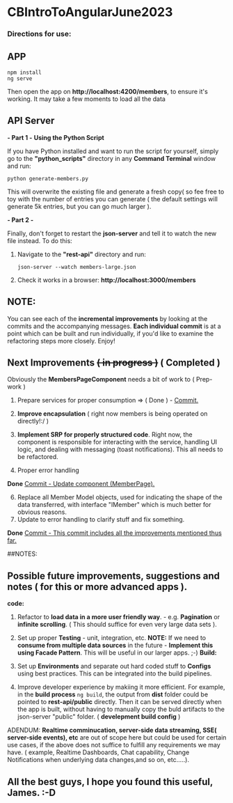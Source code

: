 # CBIntroToAngularJune2023

### Directions for use:

 ## APP
  ```console 
  npm install
  ng serve
 ```

Then open the app on **http://localhost:4200/members**, to ensure it's working. It may take a few moments to load all the data

 ## API Server
 **- Part 1 -**
   **Using the Python Script**
   
   If you have Python installed and want to run the script for yourself, simply go to the **"python_scripts"** directory in any **Command Terminal** window and run: 
   ```console 
   python generate-members.py
  ```
  
   This will overwrite the existing file and generate a fresh copy( so fee free to toy with the number of entries you can generate ( the default settings will generate 5k entries, but you can go much larger ).
   
   **- Part 2 -**
   
   Finally, don't forget to restart the **json-server** and tell it to watch the new file instead. To do this:
   1. Navigate to the **"rest-api"** directory and run:
      ```console
      json-server --watch members-large.json
      ```
   3. Check it works in a browser: **http://localhost:3000/members**

## NOTE:

 You can see each of the **incremental improvements** by looking at the commits and the accompanying messages.
 **Each individual commit** is at a point which can be built and run individually, if you'd like to examine the refactoring steps more closely. Enjoy!

## Next Improvements  ~~( in progress )~~ ( Completed )
 
  Obviously the **MembersPageComponent** needs a bit of work to
  ( Prep-work )
  1. Prepare services for proper consumption => ( Done ) - [ Commit.](https://github.com/SimplicityIsArt/CBIntroToAngularJune2023/commit/a73fa9d4f331c35b60887056336ce5ec54a5e8f9)

  3. **Improve encapsulation** ( right now members is being operated on directly!:/ )
  4. **Implement SRP for properly structured code**. Right now, the component is responsible for interacting with the service, handling UI logic, and dealing with messaging (toast notifications).
    This all needs to be refactored.
  5. Proper error handling
  
  **Done**  [Commit - Update component (MemberPage).](https://github.com/SimplicityIsArt/CBIntroToAngularJune2023/commit/5b4b9429597a2de2791f5dc1ce86e89eb53a831e)

  6. Replace all Member Model objects, used for indicating the shape of the data transferred, with interface "IMember" which is much better for obvious reasons.
  7. Update to error handling to clarify stuff and fix something.
  
  
   **Done** [ Commit - This commit includes all the improvements mentioned thus far.](https://github.com/SimplicityIsArt/CBIntroToAngularJune2023/commit/18b8500e20a1c3896593a6ab076eb1fb474423c4)

 ##NOTES:
  ## Possible future improvements, suggestions and notes ( for this or more advanced apps ).
  **code:**
  
  1. Refactor to **load data in a more user friendly way**. - e.g. **Pagination** or **infinite scrolling**. ( This should suffice for even very large data sets ).
  2. Set up proper **Testing** - unit, integration, etc.
       **NOTE:** If we need to **consume from multiple data sources** in the future - **Implement this using Facade Pattern**. This will be useful in our larger apps. ;-)
  **Build:**

  1. Set up **Environments** and separate out hard coded stuff to **Configs** using best practices. This can be integrated into the build pipelines.
  2. Improve developer experience by makiing it more efficient.
     For example, in the **build process** ```ng build```, the output from **dist** folder could be pointed to **rest-api/public** directly.
     Then it can be served directly when the app is built, without having to manually copy the buld artifacts to the json-server "public" folder. ( **develepment build config** )
     
 ADENDUM: **Realtime comminucation, server-side data streaming, SSE( server-side events), etc** are out of scope here but could be used for certain use cases, if the above does not suffice to fulfill any requirements we may have. ( example, Realtime Dashboards, Chat capability, Change Notifications when underlying data changes,and so on,  etc.....).

 ## All the best guys, I hope you found this useful, James. :-D
 
